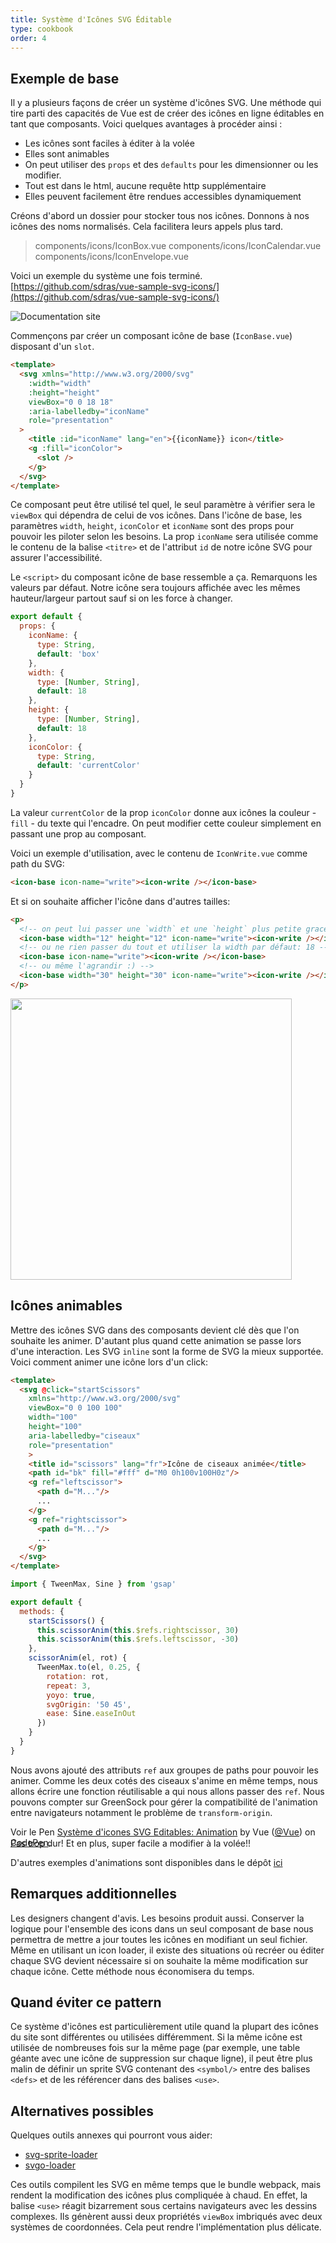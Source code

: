 ```yaml
---
title: Système d'Icônes SVG Éditable
type: cookbook
order: 4
---
```


## Exemple de base

<p>Il y a plusieurs façons de créer un système d'icônes SVG. Une méthode qui tire parti des capacités de Vue est de créer des icônes en ligne éditables en tant que composants. Voici quelques avantages à procéder ainsi :</p>

* Les icônes sont faciles à éditer à la volée
* Elles sont animables
* On peut utiliser des `props` et des `defaults` pour les dimensionner ou les modifier.
* Tout est dans le html, aucune requête http supplémentaire
* Elles peuvent facilement être rendues accessibles dynamiquement

Créons d'abord un dossier pour stocker tous nos icônes. Donnons à nos icônes des noms normalisés. Cela facilitera leurs appels plus tard.

> components/icons/IconBox.vue
> components/icons/IconCalendar.vue
> components/icons/IconEnvelope.vue

Voici un exemple du système une fois terminé. [https://github.com/sdras/vue-sample-svg-icons/](https://github.com/sdras/vue-sample-svg-icons/)

![Documentation site](https://s3-us-west-2.amazonaws.com/s.cdpn.io/28963/screendocs.jpg 'Docs demo')

Commençons par créer un composant icône de base (`IconBase.vue`) disposant d'un `slot`.

```html
<template>
  <svg xmlns="http://www.w3.org/2000/svg"
    :width="width"
    :height="height"
    viewBox="0 0 18 18"
    :aria-labelledby="iconName"
    role="presentation"
  >
    <title :id="iconName" lang="en">{{iconName}} icon</title>
    <g :fill="iconColor">
      <slot />
    </g>
  </svg>
</template>
```

Ce composant peut être utilisé tel quel, le seul paramètre à vérifier sera le `viewBox` qui dépendra de celui de vos icônes. Dans l'icône de base, les paramètres `width`, `height`, `iconColor` et `iconName` sont des props pour pouvoir les piloter selon les besoins. La prop `iconName` sera utilisée comme le contenu de la balise `<titre>` et de l'attribut `id` de notre icône SVG pour assurer l'accessibilité. 

Le `<script>` du composant icône de base ressemble a ça. Remarquons les valeurs par défaut. Notre icône sera toujours affichée avec les mêmes hauteur/largeur partout sauf si on les force à changer. 

```js
export default {
  props: {
    iconName: {
      type: String,
      default: 'box'
    },
    width: {
      type: [Number, String],
      default: 18
    },
    height: {
      type: [Number, String],
      default: 18
    },
    iconColor: {
      type: String,
      default: 'currentColor'
    }
  }
}
```

La valeur `currentColor` de la prop `iconColor` donne aux icônes la couleur - `fill` - du texte qui l'encadre. On peut modifier cette couleur simplement en passant une prop au composant.

Voici un exemple d'utilisation, avec le contenu de `IconWrite.vue` comme path du SVG:

```html
<icon-base icon-name="write"><icon-write /></icon-base>
```

Et si on souhaite afficher l'icône dans d'autres tailles:

```html
<p>
  <!-- on peut lui passer une `width` et une `height` plus petite grace aux props -->
  <icon-base width="12" height="12" icon-name="write"><icon-write /></icon-base>
  <!-- ou ne rien passer du tout et utiliser la width par défaut: 18 -->
  <icon-base icon-name="write"><icon-write /></icon-base>
  <!-- ou même l'agrandir :) -->
  <icon-base width="30" height="30" icon-name="write"><icon-write /></icon-base>
</p>
```

<img src="https://s3-us-west-2.amazonaws.com/s.cdpn.io/28963/Screen%20Shot%202018-01-01%20at%204.51.40%20PM.png" width="450" />

## Icônes animables

Mettre des icônes SVG dans des composants devient clé dès que l'on souhaite les animer. D'autant plus quand cette animation se passe lors d'une interaction. Les SVG `inline` sont la forme de SVG la mieux supportée. Voici comment animer une icône lors d'un click:

```html
<template>
  <svg @click="startScissors"
    xmlns="http://www.w3.org/2000/svg"
    viewBox="0 0 100 100"
    width="100"
    height="100"
    aria-labelledby="ciseaux"
    role="presentation"
    >
    <title id="scissors" lang="fr">Icône de ciseaux animée</title>
    <path id="bk" fill="#fff" d="M0 0h100v100H0z"/>
    <g ref="leftscissor">
      <path d="M..."/>
      ...
    </g>
    <g ref="rightscissor">
      <path d="M..."/>
      ...
    </g>
  </svg>
</template>
```

```js
import { TweenMax, Sine } from 'gsap'

export default {
  methods: {
    startScissors() {
      this.scissorAnim(this.$refs.rightscissor, 30)
      this.scissorAnim(this.$refs.leftscissor, -30)
    },
    scissorAnim(el, rot) {
      TweenMax.to(el, 0.25, {
        rotation: rot,
        repeat: 3,
        yoyo: true,
        svgOrigin: '50 45',
        ease: Sine.easeInOut
      })
    }
  }
}
```

Nous avons ajouté des attributs `ref` aux groupes de paths pour pouvoir les animer. Comme les deux cotés des ciseaux s'anime en même temps, nous allons écrire une fonction réutilisable a qui nous allons passer des `ref`. Nous pouvons compter sur GreenSock pour gérer la compatibilité de l'animation entre navigateurs notamment le problème de `transform-origin`.

<p data-height="300" data-theme-id="0" data-slug-hash="dJRpgY" data-default-tab="result" data-user="Vue" data-embed-version="2" data-pen-title="Système d'icônes SVG Éditables: Animation" class="codepen">Voir le Pen <a href="https://codepen.io/team/Vue/pen/dJRpgY/">Système d'icones SVG Editables: Animation</a> by Vue (<a href="https://codepen.io/Vue">@Vue</a>) on <a href="https://codepen.io">CodePen</a>.</p><script async src="https://production-assets.codepen.io/assets/embed/ei.js"></script>

<p style="margin-top:-30px">Pas trop dur! Et en plus, super facile a modifier à la volée!!</p>

D'autres exemples d'animations sont disponibles dans le dépôt [ici](https://github.com/sdras/vue-sample-svg-icons/)

## Remarques additionnelles

Les designers changent d'avis. Les besoins produit aussi. Conserver la logique pour l'ensemble des icons dans un seul composant de base nous permettra de mettre a jour toutes les icônes en modifiant un seul fichier. Même en utilisant un icon loader, il existe des situations où recréer ou éditer chaque SVG devient nécessaire si on souhaite la même modification sur chaque icône. Cette méthode nous économisera du temps.

## Quand éviter ce pattern

Ce système d'icônes est particulièrement utile quand la plupart des icônes du site sont différentes ou utilisées différemment. Si la même icône est utilisée de nombreuses fois sur la même page (par exemple, une table géante avec une icône de suppression sur chaque ligne), il peut être plus malin de définir un sprite SVG contenant des `<symbol/>` entre des balises `<defs>` et de les référencer dans des balises `<use>`.

## Alternatives possibles

Quelques outils annexes qui pourront vous aider:

* [svg-sprite-loader](https://github.com/kisenka/svg-sprite-loader)
* [svgo-loader](https://github.com/rpominov/svgo-loader)

Ces outils compilent les SVG en même temps que le bundle webpack, mais rendent la modification des icônes plus compliquée à chaud. En effet, la balise `<use>` réagit bizarrement sous certains navigateurs avec les dessins complexes. Ils génèrent aussi deux propriétés `viewBox` imbriqués avec deux systèmes de coordonnées. Cela peut rendre l'implémentation plus délicate.
